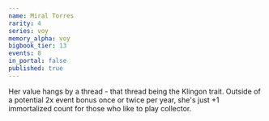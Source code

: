 ```yaml
---
name: Miral Torres
rarity: 4
series: voy
memory_alpha: voy
bigbook_tier: 13
events: 8
in_portal: false
published: true
---
```


Her value hangs by a thread - that thread being the Klingon trait. Outside of a potential 2x event bonus once or twice per year, she's just +1 immortalized count for those who like to play collector.
